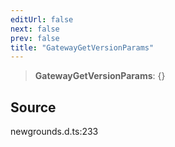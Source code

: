 ```yaml
---
editUrl: false
next: false
prev: false
title: "GatewayGetVersionParams"
---
```


> **GatewayGetVersionParams**: \{}

## Source

newgrounds.d.ts:233

